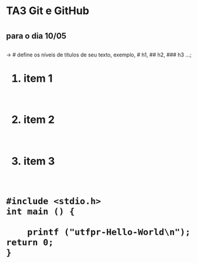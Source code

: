  # TA3 Git e GitHub<h1>
## para o dia 10/05<h2>
→ # define os níveis de títulos de seu texto, exemplo, # h1, ## h2, ### h3 …;<h1>
1. item 1<h1>
2. item 2<h1>
3. item 3<h1>
```<h7> 
#include <stdio.h>
int main () {
    
    printf ("utfpr-Hello-World\n");
return 0;
}    
```
